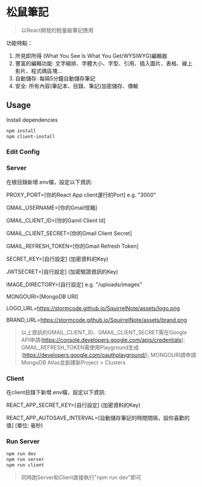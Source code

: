 # 松鼠筆記

> 以React開發的輕量級筆記應用


功能特點：
1. 所見即所得 (What You See Is What You Get/WYSIWYG)編輯器
2. 豐富的編輯功能: 文字縮排、字體大小、字型、引用、插入圖片、表格、線上影片、程式碼區塊...
3. 自動儲存: 每隔5分鐘自動儲存筆記
4. 安全: 所有內容(筆記本、目錄、筆記)加密儲存、傳輸


## Usage

Install dependencies

```bash
npm install
npm client-install
```

### Edit Config

### Server
在根目錄新增.env檔，設定以下資訊:

PROXY_PORT=[你的React App client運行的Port] e.g. "3000"

GMAIL_USERNAME=[你的Gmail信箱]

GMAIL_CLIENT_ID=[你的Gamil Client Id]

GMAIL_CLIENT_SECRET=[你的Gmail Client Secret]

GMAIL_REFRESH_TOKEN=[你的Gmail Refresh Token]

SECRET_KEY=[自行設定] (加密資料的Key)

JWTSECRET=[自行設定] (加密驗證資訊的Key)

IMAGE_DIRECTORY=[自行設定] e.g. "/uploads/images"

MONGOURI=[MongoDB URI]

LOGO_URL=https://stormcode.github.io/SquirrelNote/assets/logo.png

BRAND_URL=https://stormcode.github.io/SquirrelNote/assets/brand.png


> 以上資訊的GMAIL_CLIENT_ID、GMAIL_CLIENT_SECRET需在Google API申請(https://console.developers.google.com/apis/credentials);
GMAIL_REFRESH_TOKEN需使用Playground生成(https://developers.google.com/oauthplayground/);
MONGOURI請申請MongoDB Atlas並創建新Project > Clusters


### Client
在client目錄下新增.env檔，設定以下資訊:

REACT_APP_SECRET_KEY=[自行設定] (加密資料的Key)

REACT_APP_AUTOSAVE_INTERVAL=[自動儲存筆記的時間間隔，設你喜歡的值] (單位: 毫秒)


### Run Server

```bash
npm run dev
npm run server
npm run client
```

> 同時跑Server和Client直接執行"npm run dev"即可
